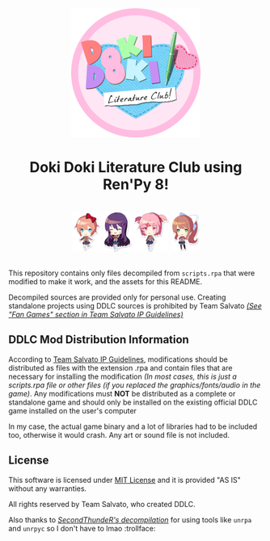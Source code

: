 <div align="center">
 <img src="ddlc_logo.png" width="256px" height="256px" alt="DDLC-Logo">
 <h1>Doki Doki Literature Club using Ren'Py 8!</h1>
</div>

<div align="center">
 <br>
 <img src="cinnamon-bun.webp" height="80" alt="Sayori"> <!-- we must love the bun -->
 <img src="best-girl.webp" height="80" alt="Yuri"> <!-- yes -->
 <img src="cupcake.webp" height="80" alt="Natsuki">
 <img src="just-monika.webp" height="80" alt="Monika">
 <br><br>
</div>

This repository contains only files decompiled from `scripts.rpa` that were modified to make it work, and the assets for this README.

Decompiled sources are provided only for personal use. Creating standalone projects using DDLC sources is prohibited by Team Salvato [*(See "Fan Games" section in Team Salvato IP Guidelines)*](http://teamsalvato.com/ip-guidelines/)

## DDLC Mod Distribution Information

According to [Team Salvato IP Guidelines](http://teamsalvato.com/ip-guidelines/), modifications should be distributed as files with the extension .rpa and contain files that are necessary for installing the modification *(In most cases, this is just a scripts.rpa file or other files (if you replaced the graphics/fonts/audio in the game)*. Any modifications must **NOT** be distributed as a complete or standalone game and should only be installed on the existing official DDLC game installed on the user's computer

In my case, the actual game binary and a lot of libraries had to be included too, otherwise it would crash. Any art or sound file is not included.

## License

This software is licensed under [MIT License](https://github.com/SecondThundeR/DokiDoki-RenPy/blob/your-reality/LICENSE) and it is provided "AS IS" without any warranties.

All rights reserved by Team Salvato, who created DDLC.

Also thanks to [*SecondThundeR's decompilation*](https://github.com/SecondThundeR/DokiDoki-RenPy/) for using tools like `unrpa` and `unrpyc` so I don't have to lmao :trollface:
